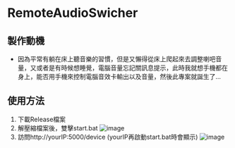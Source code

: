 # RemoteAudioSwicher
## 製作動機
- 因為平常有躺在床上聽音樂的習慣，但是又懶得從床上爬起來去調整喇吧音量，又或者是有時候想睡覺，電腦音量忘記關訊息提示，此時我就想手機都在身上，能否用手機來控制電腦音效卡輸出以及音量，然後此專案就誕生了...

## 使用方法
1. 下載Release檔案
2. 解壓縮檔案後，雙擊start.bat
![image](https://github.com/godchadigo/RemoteAudioSwicher/assets/19208239/db797746-af22-4d5d-9a24-94c9fdba2426)
4. 訪問http://yourIP:5000/device  (yourIP再啟動start.bat時會顯示)
![image](https://github.com/godchadigo/RemoteAudioSwicher/assets/19208239/f8e4b9ae-c9cd-4b38-bd5a-5f47c99f4f41)
